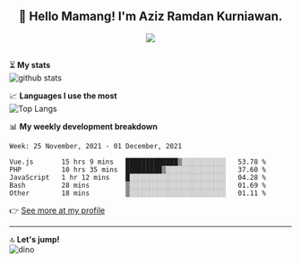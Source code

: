 <h2 align="center">👋 Hello Mamang! I'm Aziz Ramdan Kurniawan.</h2>  
<p align="center">
  <img src="https://komarev.com/ghpvc/?username=azizramdan"> <br><br>
</p>
    
⏳ **My stats**  
![github stats](https://github-readme-stats.vercel.app/api?username=azizramdan&show_icons=true&count_private=true&title_color=000&hide_border=true&hide_title=true)  

📈 **Languages I use the most**  
![Top Langs](https://github-readme-stats.vercel.app/api/top-langs/?username=azizramdan&layout=compact&langs_count=6&hide=tsql&hide_border=true&hide_title=true&exclude_repo=Futsal-Go,Futsal-Go-Admin,Sistem-Informasi-Sensus-Harian-Rawat-Inap)  

📊 **My weekly development breakdown**
<!--START_SECTION:waka-->
```text
Week: 25 November, 2021 - 01 December, 2021

Vue.js       15 hrs 9 mins   █████████████▒░░░░░░░░░░░   53.78 % 
PHP          10 hrs 35 mins  █████████▒░░░░░░░░░░░░░░░   37.60 % 
JavaScript   1 hr 12 mins    █░░░░░░░░░░░░░░░░░░░░░░░░   04.28 % 
Bash         28 mins         ▒░░░░░░░░░░░░░░░░░░░░░░░░   01.69 % 
Other        18 mins         ▒░░░░░░░░░░░░░░░░░░░░░░░░   01.11 % 
```
<!--END_SECTION:waka-->
👉 [See more at my profile](https://wakatime.com/@azizramdan)
***
🔝 **Let's jump!**  
![dino](https://raw.githubusercontent.com/azizramdan/azizramdan/master/dino.gif)  
